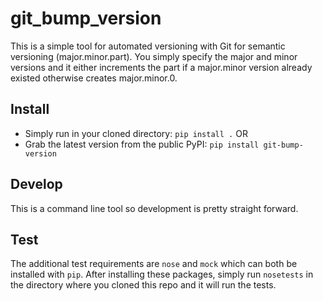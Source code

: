 # git_bump_version
This is a simple tool for automated versioning with Git for semantic versioning (major.minor.part). You simply specify the major and minor versions and it either increments the part if a major.minor version already existed otherwise creates major.minor.0.

## Install
- Simply run in your cloned directory: `pip install .` OR
- Grab the latest version from the public PyPI: `pip install git-bump-version`

## Develop
This is a command line tool so development is pretty straight forward.

## Test
The additional test requirements are `nose` and `mock` which can both be installed with `pip`. After installing these packages, simply run `nosetests` in the directory where you cloned this repo and it will run the tests.

